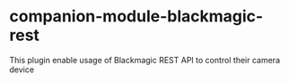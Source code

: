 # companion-module-blackmagic-rest
This plugin enable usage of Blackmagic REST API to control their camera device
